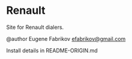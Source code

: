 # Renault
Site for Renault dialers.

@author Eugene Fabrikov efabrikov@gmail.com

Install details in README-ORIGIN.md
